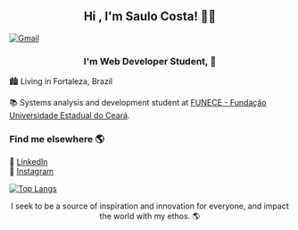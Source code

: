 <h2 align="center"> Hi  , I'm Saulo Costa! 👋💙 </h2>

[![Gmail](https://img.shields.io/badge/-Gmail-c14438?style=flat&logo=Gmail&logoColor=white)](mailto:saulomlcosta10@gmail.com)

<h3 align="center"> I'm Web Developer Student, 🚀 </h3>

:cityscape: Living in Fortaleza, Brazil <br>

📚 Systems analysis and development student at [FUNECE - Fundação Universidade Estadual do Ceará](http://www.uece.br/).

### Find me elsewhere 🌎

💼 [LinkedIn](https://www.linkedin.com/in/saulocosta10) <br>
📸 [Instagram](https://instagram.com/saulocosta10) <br>

[![Top Langs](https://github-readme-stats.vercel.app/api/top-langs/?username=saulomlcosta&layout=compact)](https://github.com/saulomlcosta/github-readme-stats)
 
 <p align="center"> I seek to be a source of inspiration and innovation for everyone, and impact the world with my ethos. 🌎 </p>


 



